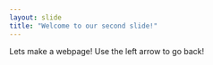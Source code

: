 ```yaml
---
layout: slide
title: "Welcome to our second slide!"
---
```

Lets make a webpage!
Use the left arrow to go back!
